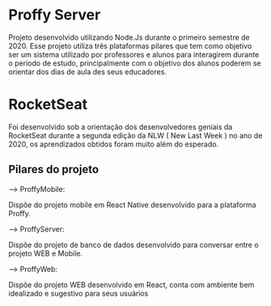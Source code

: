 # Proffy Server

Projeto desenvolvido utilizando Node.Js durante o primeiro semestre de 2020. Esse projeto utiliza três plataformas pilares que tem como objetivo ser um sistema utilizado por professores e alunos para interagirem durante o período de estudo, principalmente com o objetivo dos alunos poderem se orientar dos dias de aula des seus educadores.

# RocketSeat

Foi desenvolvido sob a orientação dos desenvolvedores geniais da RocketSeat durante a segunda edição da NLW ( New Last Week ) no ano de 2020, os aprendizados obtidos foram muito além do esperado.

## Pilares do projeto

--> ProffyMobile:

Dispõe do projeto mobile em React Native desenvolvido para a plataforma Proffy.

--> ProffyServer:

Dispõe do projeto de banco de dados desenvolvido para conversar entre o projeto WEB e Mobile.

--> ProffyWeb:

Dispõe do projeto WEB desenvolvido em React, conta com ambiente bem idealizado e sugestivo para seus usuários
 

